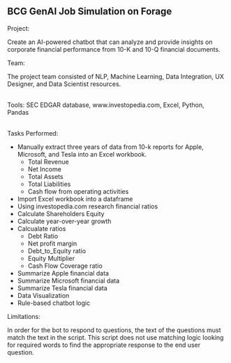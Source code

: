 ## BCG GenAI Job Simulation on Forage

Project: 
<p>Create an AI-powered chatbot that can analyze and provide insights on corporate financial performance from 10-K and 10-Q financial documents.</p>

Team:
<p>The project team consisted of NLP, Machine Learning, Data Integration, UX Designer, and Data Scientist resources.</p>
<br>
Tools:  SEC EDGAR database, www.investopedia.com, Excel, Python, Pandas
<br>
<br>

Tasks Performed:
* Manually extract three years of data from 10-k reports for Apple, Microsoft, and Tesla into an Excel workbook.
  * Total Revenue
  * Net Income
  * Total Assets
  * Total Liabilities
  * Cash flow from operating activities
* Import Excel workbook into a dataframe
* Using investopedia.com research financial ratios
* Calculate Shareholders Equity
* Calculate year-over-year growth
* Calcualate ratios 
  * Debt Ratio
  * Net profit margin
  * Debt_to_Equity ratio
  * Equity Multiplier
  * Cash Flow Coverage ratio
* Summarize Apple financial data
* Summarize Microsoft financial data
* Summarize Tesla financial data
* Data Visualization
* Rule-based chatbot logic

Limitations: 
<p>In order for the bot to respond to questions, the text of the questions must match
the text in the script. This script does not use matching logic looking for required words to find
the appropriate response to the end user question.</p>
